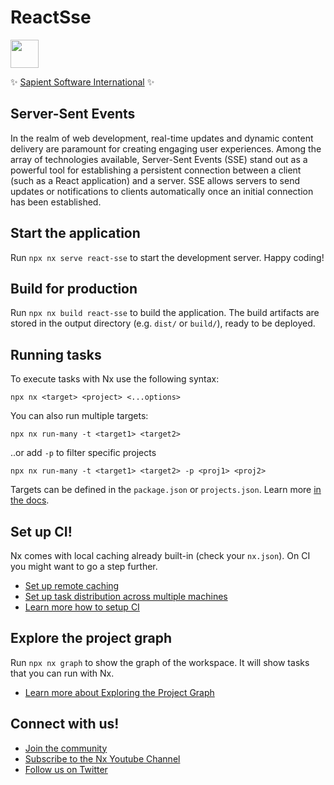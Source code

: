 # ReactSse

<a alt="SapientSoftwareInternational logo" href="https://www.sapientsoftwareinternational.com/" target="_blank" rel="noreferrer"><img src="https://avatars.githubusercontent.com/u/160737524?s=200&v=4" width="45"></a>

✨ [Sapient Software International](https://www.sapientsoftwareinternational.com/) ✨

## Server-Sent Events

In the realm of web development, real-time updates and dynamic content delivery are paramount for creating engaging user experiences. Among the array of technologies available, Server-Sent Events (SSE) stand out as a powerful tool for establishing a persistent connection between a client (such as a React application) and a server. SSE allows servers to send updates or notifications to clients automatically once an initial connection has been established.

## Start the application

Run `npx nx serve react-sse` to start the development server. Happy coding!

## Build for production

Run `npx nx build react-sse` to build the application. The build artifacts are stored in the output directory (e.g. `dist/` or `build/`), ready to be deployed.

## Running tasks

To execute tasks with Nx use the following syntax:

```
npx nx <target> <project> <...options>
```

You can also run multiple targets:

```
npx nx run-many -t <target1> <target2>
```

..or add `-p` to filter specific projects

```
npx nx run-many -t <target1> <target2> -p <proj1> <proj2>
```

Targets can be defined in the `package.json` or `projects.json`. Learn more [in the docs](https://nx.dev/features/run-tasks).

## Set up CI!

Nx comes with local caching already built-in (check your `nx.json`). On CI you might want to go a step further.

- [Set up remote caching](https://nx.dev/features/share-your-cache)
- [Set up task distribution across multiple machines](https://nx.dev/nx-cloud/features/distribute-task-execution)
- [Learn more how to setup CI](https://nx.dev/recipes/ci)

## Explore the project graph

Run `npx nx graph` to show the graph of the workspace.
It will show tasks that you can run with Nx.

- [Learn more about Exploring the Project Graph](https://nx.dev/core-features/explore-graph)

## Connect with us!

- [Join the community](https://nx.dev/community)
- [Subscribe to the Nx Youtube Channel](https://www.youtube.com/@nxdevtools)
- [Follow us on Twitter](https://twitter.com/nxdevtools)
